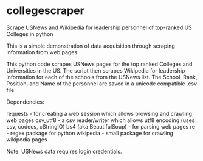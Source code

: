 # collegescraper
Scrape USNews and Wikipedia for leadership personnel of top-ranked US Colleges in python

This is a simple demonstration of data acquisition through scraping information from web pages.

This python code scrapes USNews pages for the top ranked Colleges and Universities in the US. The script then scrapes Wikipedia for leadership information for each of the schools from the USNews list. The School, Rank, Position, and Name of the personnel are saved in a unicode compatible .csv file

Dependencies:

requests - for creating a web session which allows browsing and crawling web pages
csv_utf8 - a csv reader/writer which allows utf8 encoding (uses csv, codecs, cStringIO)
bs4 (aka BeautifulSoup) - for parsing web pages
re - regex package for python
wikipedia - small package for crawling wikipedia pages

Note: USNews data requires login credentials.
